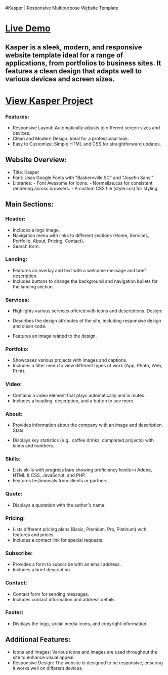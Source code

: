 #Kasper | Responsive Multipurpose Website Template

# [Live Demo](https://lnkd.in/dbdrTpBe)

## Kasper is a sleek, modern, and responsive website template ideal for a range of applications, from portfolios to business sites. It features a clean design that adapts well to various devices and screen sizes.

# [View Kasper Project](https://hagar992.github.io/HTML-And-CSS-Template-Two/)

### Features:
- Responsive Layout: Automatically adjusts to different screen sizes and devices.
- Clean and Modern Design: Ideal for a professional look.
- Easy to Customize: Simple HTML and CSS for straightforward updates.


## Website Overview:
- Title: Kasper
- Font: Uses Google Fonts with "Baskervville SC" and "Josefin Sans."
- Libraries:
              -  Font Awesome for icons.
              -  Normalize.css for consistent rendering across browsers.
              -  A custom CSS file (style.css) for styling.
## Main Sections:
### Header:

- Includes a logo image.
- Navigation menu with links to different sections (Home, Services, Portfolio, About, Pricing, Contact).
- Search form.
### Landing:

- Features an overlay and text with a welcome message and brief description.
- Includes buttons to change the background and navigation bullets for the landing section.
### Services:

- Highlights various services offered with icons and descriptions.
Design:

- Describes the design attributes of the site, including responsive design and clean code.
- Features an image related to the design.
### Portfolio:

- Showcases various projects with images and captions.
- Includes a filter menu to view different types of work (App, Photo, Web, Print).
### Video:

- Contains a video element that plays automatically and is muted.
- Includes a heading, description, and a button to see more.
### About:

- Provides information about the company with an image and description.
Stats:

- Displays key statistics (e.g., coffee drinks, completed projects) with icons and numbers.
### Skills:

- Lists skills with progress bars showing proficiency levels in Adobe, HTML & CSS, JavaScript, and PHP.
- Features testimonials from clients or partners.
### Quote:

- Displays a quotation with the author's name.
### Pricing:
- Lists different pricing plans (Basic, Premium, Pro, Platinum) with features and prices.
- Includes a contact link for special requests.
### Subscribe:

- Provides a form to subscribe with an email address.
- Includes a brief description.
### Contact:

- Contact form for sending messages.
- Includes contact information and address details.
### Footer:

- Displays the logo, social media icons, and copyright information.
## Additional Features:
- Icons and Images: Various icons and images are used throughout the site to enhance visual appeal.
- Responsive Design: The website is designed to be responsive, ensuring it works well on different devices.
